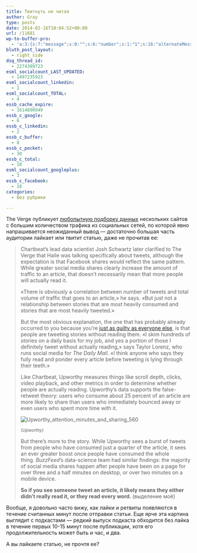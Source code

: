 ```yaml
---
title: Твитнуть не читая
author: Gray
type: posts
date: 2014-02-16T10:04:52+00:00
url: /11681
wp-to-buffer-pro:
  - 'a:3:{s:7:"message";s:0:"";s:6:"number";s:1:"1";s:16:"alternateMessage";s:0:"";}'
bluth_post_layout:
  - right_side
dsq_thread_id:
  - 2274389723
esml_socialcount_LAST_UPDATED:
  - 1497235923
esml_socialcount_linkedin:
  - 1
esml_socialcount_TOTAL:
  - 4
essb_cache_expire:
  - 1614890949
essb_c_google:
  - 6
essb_c_linkedin:
  - 2
essb_c_buffer:
  - 8
essb_c_pocket:
  - 30
essb_c_total:
  - 18
esml_socialcount_googleplus:
  - 3
essb_c_facebook:
  - 18
categories:
  - Без рубрики

---
```








The Verge публикует <a href="http://www.theverge.com/2014/2/14/5411934/youre-not-going-to-read-this" target="_blank">любопытную подборку данных</a> нескольких сайтов с большим количеством трафика из социальных сетей, по которой явно напрашивается неожиданный вывод — достаточно большая часть аудитории лайкает или твитит статью, даже не прочитав ее:

> Chartbeat’s lead data scientist Josh Schwartz later clarified to The Verge that Haile was talking specifically about tweets, although the expectation is that Facebook shares would reflect the same pattern. While greater social media shares clearly increase the amount of traffic to an article, that doesn’t necessarily mean that more people will actually read it.
> 
> &#171;There is obviously a correlation between number of tweets and total volume of traffic that goes to an article,&#187; he says. &#171;But just not a relationship between stories that are most heavily consumed and stories that are most heavily tweeted.&#187;
> 
> <p id="paragraph8">
>   But the most obvious explanation, the one that has probably already occurred to you because you’re <a href="http://www.mediabistro.com/alltwitter/retweet-without-reading_b31080">just as guilty as everyone else</a>, is that people are tweeting stories without reading them. &#171;I skim hundreds of stories on a daily basis for my job, and yes a portion of those I definitely tweet without actually reading,&#187; says Taylor Lorenz, who runs social media for <em>The Daily Mail</em>. &#171;I think anyone who says they fully read and ponder every article before tweeting is lying through their teeth.&#187;
> </p>
> 
> <p id="paragraph9">
>   Like Chartbeat, Upworthy measures things like scroll depth, clicks, video playback, and other metrics in order to determine whether people are actually reading. Upworthy’s data supports the false-retweet theory: users who consume about 25 percent of an article are more likely to share than users who immediately bounced away or even users who spent more time with it.
> </p>
> 
><img alt="Upworthy_attention_minutes_and_sharing_560" src="https://i1.wp.com/cdn1.sbnation.com/assets/4003923/upworthy_attention_minutes_and_sharing_560.jpg?w=740" data-recalc-dims="1" /> 
> 
> <p id="paragraph11">
>   <em><small>(Upworthy)</small></em>
> </p>
> 
> <p id="paragraph12">
>   But there’s more to the story. While Upworthy sees a burst of tweets from people who have consumed just a quarter of the article, it sees an ever greater boost once people have consumed the whole thing. <i>BuzzFeed</i>’s data-science team had similar findings: the majority of social media shares happen after people have been on a page for over three and a half minutes on desktop, or over two minutes on a mobile device.
> </p>
> 
> <p id="paragraph13">
>   <strong>So if you see someone tweet an article, it likely means they either didn’t really read it, or they read every word. </strong>(выделение моё)
> </p>

Вообще, я довольно часто вижу, как лайки и ретвиты появляются в течение считанных минут после отправки статьи. Еще ярче эта картина выглядит с подкастами — редкий выпуск подкаста обходится без лайка в течение первых 10-15 минут после публикации, хотя его продолжительность может быть и час, и два.

А вы лайкаете статью, не прочтя ее?